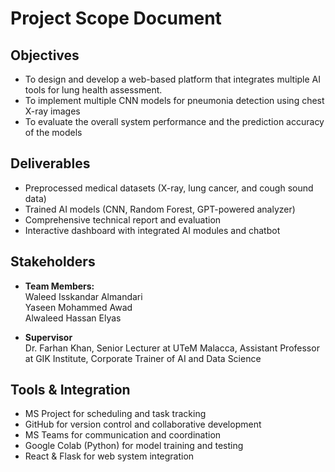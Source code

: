 # Project Scope Document

## Objectives
- To design and develop a web-based platform that integrates multiple
AI tools for lung health assessment.
- To implement multiple CNN models for pneumonia detection using
chest X-ray images
- To evaluate the overall system performance and the prediction accuracy
of the models

## Deliverables
- Preprocessed medical datasets (X-ray, lung cancer, and cough sound data)
- Trained AI models (CNN, Random Forest, GPT-powered analyzer)
- Comprehensive technical report and evaluation
- Interactive dashboard with integrated AI modules and chatbot

## Stakeholders
- **Team Members:**  
  Waleed Isskandar Almandari  
  Yaseen Mohammed Awad  
  Alwaleed Hassan Elyas  

- **Supervisor**  
  Dr. Farhan Khan, Senior Lecturer at UTeM Malacca, Assistant Professor at GIK Institute, Corporate Trainer of AI and Data Science

## Tools & Integration
- MS Project for scheduling and task tracking  
- GitHub for version control and collaborative development  
- MS Teams for communication and coordination  
- Google Colab (Python) for model training and testing  
- React & Flask for web system integration  
